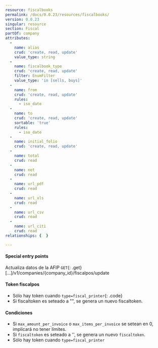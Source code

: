 ```yaml
---
resource: fiscalbooks
permalink: /docs/0.0.23/resources/fiscalbooks/
version: 0.0.23
singular: resource
section: Fiscal
partOf: company
attributes:
  -
    name: alias
    crud: 'create, read, update'
    value_type: string
  -
    name: fiscalbook_type
    crud: 'create, read, update'
    filter: EnumFilter
    value_type: 'in [sells, buys]'
  -
    name: from
    crud: 'create, read, update'
    rules:
      - iso_date
  -
    name: to
    crud: 'create, read, update'
    sortable: 'true'
    rules:
      - iso_date
  -
    name: initial_folio
    crud: 'create, read, update'
  -
    name: total
    crud: read
  -
    name: net
    crud: read
  -
    name: url_pdf
    crud: read
  -
    name: url_xls
    crud: read
  -
    name: url_csv
    crud: read
  -
    name: url_citi
    crud: read
relationships: {  }

---
```


#### Special entry points

Actualiza datos de la AFIP
`GET`{: .get} [...]/v1/companies/{company_id}/fiscalpos/update

#### Token fiscalpos

- Sólo hay token cuando `type=fiscal_printer`{: .code}
- Si fiscaltoken es seteado a "", se genera un nuevo fiscaltoken.

#### Condiciones

- Si `max_amount_per_invoice` o `max_items_per_invoice` se setean en 0, implicará no tener límites.
- Si `fiscaltoken` es seteado a '', se genera un nuevo `fiscaltoken`.
- Sólo hay token cuando `type=fiscal_printer`
